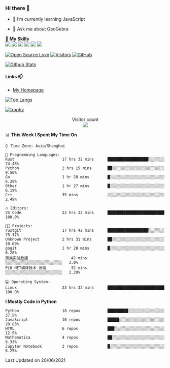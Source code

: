 ### Hi there 👋

<!--
**wuyudi/wuyudi** is a ✨ _special_ ✨ repository because its `README.md` (this file) appears on your GitHub profile.

Here are some ideas to get you started:

- 🔭 I’m currently working on ...
- 👯 I’m looking to collaborate on ...
- 🤔 I’m looking for help with ...

- 📫 How to reach me: ...
- 😄 Pronouns: ...
- ⚡ Fun fact: ...
-->

- 🌱 I’m currently learning JavaScript

- 💬 Ask me about GeoGebra

🌟 **My Skills**  
![](https://img.shields.io/badge/-Svelte-3e74a2?style=flat-square&logo=Svelte&logoColor=fff)
![](https://img.shields.io/badge/-TypeScript-3e74a2?style=flat-square&logo=TypeScript&logoColor=fff)
![](https://img.shields.io/badge/-JavaScript-3e74a2?style=flat-square&logo=JavaScript&logoColor=fff)
![](https://img.shields.io/badge/-Python-3e74a2?style=flat-square&logo=Python&logoColor=fff)
![](https://img.shields.io/badge/-Mathematica-3e74a2?style=flat-square&logo=Wolfram&logoColor=fff)
![](https://img.shields.io/badge/-C%2B%2B-3e74a2?style=flat-square&logo=C%2B%2B&logoColor=fff)

[![Open Source Love](https://badges.frapsoft.com/os/v1/open-source.svg?v=103)](https://github.com/wuyudi/)
[![Visitors](https://visitor-badge.glitch.me/badge?page_id=wuyudi.wuyudi)](https://github.com/wuyudi/)
[![GitHub](https://img.shields.io/github/followers/wuyudi.svg?lable=GitHub&style=social)](https://github.com/wuyudi/)

[![Github Stats](https://github-readme-stats.vercel.app/api?username=wuyudi&show_icons=true)](https://github.com/wuyudi/)

#### Links 📫

* [My Homepage](https://wuyudi.github.io/blog/)

[![Top Langs](https://github-readme-stats.vercel.app/api/top-langs/?username=wuyudi&hide=HTML,jupyter%20notebook&layout=compact)](https://github.com/wuyudi/github-readme-stats)

[![trophy](https://github-profile-trophy.vercel.app/?username=wuyudi&theme=onedark)](https://github.com/ryo-ma/github-profile-trophy)

<p align="center"> 
  Visitor count<br>
  <img src="https://profile-counter.glitch.me/wuyudi/count.svg" />
</p>

<!--START_SECTION:waka-->
📊 **This Week I Spent My Time On** 

```text
⌚︎ Time Zone: Asia/Shanghai

💬 Programming Languages: 
Rust                     17 hrs 32 mins      ██████████████████░░░░░░░   74.48% 
Python                   2 hrs 15 mins       ██░░░░░░░░░░░░░░░░░░░░░░░   9.56% 
Go                       1 hr 28 mins        █░░░░░░░░░░░░░░░░░░░░░░░░   6.28% 
Other                    1 hr 27 mins        █░░░░░░░░░░░░░░░░░░░░░░░░   6.19% 
C++                      35 mins             ░░░░░░░░░░░░░░░░░░░░░░░░░   2.49%

🔥 Editors: 
VS Code                  23 hrs 32 mins      █████████████████████████   100.0%

🐱‍💻 Projects: 
rustgit                  17 hrs 42 mins      ██████████████████░░░░░░░   75.17% 
Unknown Project          2 hrs 31 mins       ██░░░░░░░░░░░░░░░░░░░░░░░   10.69% 
gogit                    1 hr 28 mins        █░░░░░░░░░░░░░░░░░░░░░░░░   6.28% 
聚类实验数据                   42 mins             ░░░░░░░░░░░░░░░░░░░░░░░░░   3.0% 
PL0_NET编译技术 张焓           32 mins             ░░░░░░░░░░░░░░░░░░░░░░░░░   2.29%

💻 Operating System: 
Linux                    23 hrs 32 mins      █████████████████████████   100.0%

```

**I Mostly Code in Python** 

```text
Python                   18 repos            █████████░░░░░░░░░░░░░░░░   37.5% 
JavaScript               10 repos            █████░░░░░░░░░░░░░░░░░░░░   20.83% 
HTML                     6 repos             ███░░░░░░░░░░░░░░░░░░░░░░   12.5% 
Mathematica              4 repos             ██░░░░░░░░░░░░░░░░░░░░░░░   8.33% 
Jupyter Notebook         3 repos             █░░░░░░░░░░░░░░░░░░░░░░░░   6.25%

```



 Last Updated on 20/06/2021
<!--END_SECTION:waka-->
